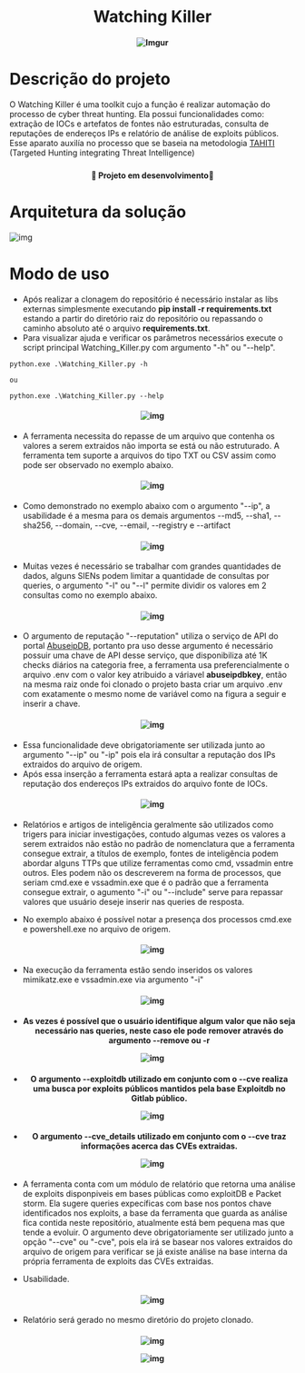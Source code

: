 <h1 align="center" >Watching Killer</h1>

<h4 align="center">

 ![Imgur](https://i.imgur.com/AAoJIuV.jpg)

</h4>

<h1>Descrição do projeto</h1>

O Watching Killer é uma toolkit cujo a função é realizar automação do processo de cyber threat hunting. Ela possui funcionalidades como: extração de IOCs e artefatos de fontes não estruturadas, consulta de reputações de endereços IPs e relatório de análise de exploits públicos. Esse aparato auxilía no processo que se baseia na metodologia <a href="https://www.betaalvereniging.nl/en/safety/tahiti/" target="_blank">TAHITI</a> (Targeted Hunting integrating Threat Intelligence)

<h3></h3>


<h4 align="center">
  
   :construction: Projeto em desenvolvimento:construction:

</h4>

<h3></h3>


<h1>Arquitetura da solução</h1>

![img](https://i.imgur.com/wD52fN3.png)

<!-- Modo de uso-->

<h1>Modo de uso</h1>

* Após realizar a clonagem do repositório é necessário instalar as libs externas simplesmente executando **pip install -r requirements.txt** estando a partir do diretório raiz do repositório ou repassando o caminho absoluto até o arquivo **requirements.txt**.
* Para visualizar ajuda e verificar os parâmetros necessários execute o script principal Watching_Killer.py com argumento "-h" ou "--help".

```
python.exe .\Watching_Killer.py -h

ou 

python.exe .\Watching_Killer.py --help

```
<h4 align="center">

![img](https://i.imgur.com/jjqXG57.png)

</h4>

* A ferramenta necessita do repasse de um arquivo que contenha os valores a serem extraidos não importa se está ou não estruturado. A ferramenta tem suporte a arquivos do tipo TXT ou CSV assim como pode ser observado no exemplo abaixo.

<h4 align="center">

![img](https://i.imgur.com/TMFtz5i.png)

</h4>

* Como demonstrado no exemplo abaixo com o argumento "--ip", a usabilidade é a mesma para os demais argumentos --md5, --sha1, --sha256, --domain, --cve, --email, --registry e --artifact 

<h4 align="center">

![img](https://i.imgur.com/5435NAS.png)

</h4>
 
 * Muitas vezes é necessário se trabalhar com grandes quantidades de dados, alguns SIENs podem limitar a quantidade de consultas por queries, o argumento "-l" ou "--l" permite dividir os valores em 2 consultas como no exemplo abaixo.

<h4 align="center">
 
![img](https://i.imgur.com/jspJxVV.png)


</h4>

* O argumento de reputação "--reputation" utiliza o serviço de API do portal <a href="https://docs.abuseipdb.com/#introduction" target="_blank">AbuseipDB</a>, portanto pra uso desse argumento é necessário possuir uma chave de API desse serviço, que disponibiliza até 1K checks diários na categoria free, a ferramenta usa preferencialmente o arquivo .env com o valor key atribuido a váriavel **abuseipdbkey**, então na mesma raiz onde foi clonado o projeto basta criar um arquivo .env com exatamente o mesmo nome de variável como na figura a seguir e inserir a chave.

<h4 align="center">

![img](https://i.imgur.com/Z5q8k6y.png)

</h4>

* Essa funcionalidade deve obrigatoriamente ser utilizada junto ao argumento "--ip" ou "-ip" pois ela irá consultar a reputação dos IPs extraidos do arquivo de origem.
* Após essa inserção a ferramenta estará apta a realizar consultas de reputação dos endereços IPs extraidos do arquivo fonte de IOCs.

<h4 align="center">

![img](https://i.imgur.com/3xwtlsg.png)

</h4>
 
* Relatórios e artigos de inteligência geralmente são utilizados como trigers para iniciar investigações, contudo algumas vezes os valores a serem extraidos não estão no padrão de nomenclatura que a ferramenta consegue extrair, a títulos de exemplo, fontes de inteligência podem abordar alguns TTPs que utilize ferramentas como cmd, vssadmin entre outros. Eles podem não os descreverem na forma de processos, que seriam cmd.exe e vssadmin.exe que é o padrão que a ferramenta consegue extrair, o agumento "-i" ou "--include" serve para repassar valores que usuário deseje inserir nas queries de resposta.

* No exemplo abaixo é possível notar a presença dos processos cmd.exe e powershell.exe no arquivo de origem.

<h4 align="center">

 ![img](https://i.imgur.com/qTnO4iH.png)

 </h4>

* Na execução da ferramenta estão sendo inseridos os valores mimikatz.exe e vssadmin.exe via argumento "-i" 

<h4 align="center">
 
![img](https://i.imgur.com/NBUfEkc.png)

</h4>

<h4 align="center">

* As vezes é possível que o usuário identifique algum valor que não seja necessário nas queries, neste caso ele pode remover através do argumento --remove ou -r

![img](https://i.imgur.com/enfOXeJ.png)

</h4>

<h4 align="center">

* O argumento --exploitdb utilizado em conjunto com o --cve realiza uma busca por exploits públicos mantidos pela base Exploitdb no Gitlab público.

![img](https://i.imgur.com/WAnMNE4.png)

</h4>

<h4 align="center">

* O argumento --cve_details utilizado em conjunto com o --cve traz informações acerca das CVEs extraidas.

![img](https://i.imgur.com/YcuvNtA.png)

</h4>

* A ferramenta conta com um módulo de relatório que retorna uma análise de exploits disponpiveis em bases públicas como exploitDB e Packet storm. Ela sugere queries expecíficas com base nos pontos chave identificados nos exploits, a base da ferramenta que guarda as análise fica contida neste repositório, atualmente está bem pequena mas que tende a evoluir. O argumento deve obrigatoriamente ser utilizado junto a opção "--cve" ou "-cve", pois ela irá se basear nos valores extraidos do arquivo de origem para verificar se já existe análise na base interna da própria ferramenta de exploits das CVEs extraidas.

* Usabilidade.

<h4 align="center">

![img](https://i.imgur.com/ZnamUh3.png)

</h4>

* Relatório será gerado no mesmo diretório do projeto clonado.

<h4 align="center">
 
![img](https://i.imgur.com/4kD0BJI.png)

![img](https://i.imgur.com/0sOMNz5.png)

</h4>



